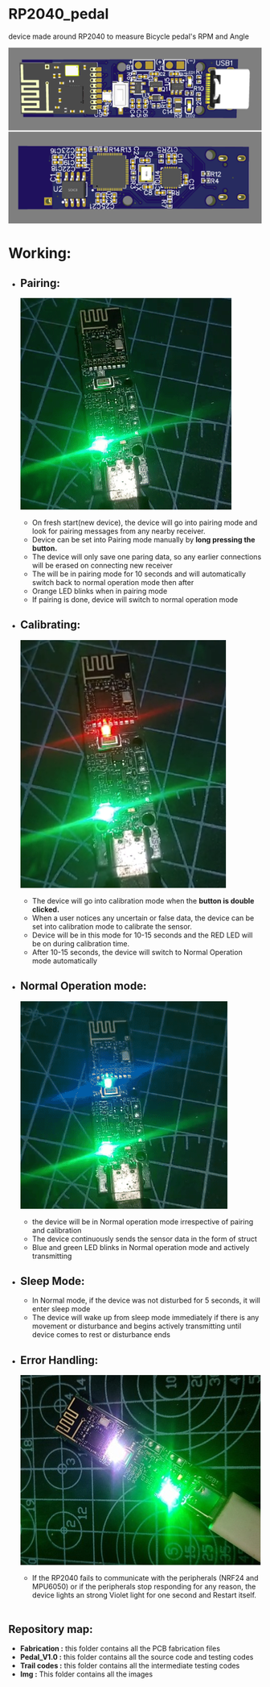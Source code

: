 # RP2040_pedal
device made around RP2040 to measure Bicycle pedal's RPM and Angle

![!Alt test](img/top.png)
![!Alt test](img/bottom.png)

# Working:

- ## Pairing:
    ![Alt text](img/pairing.gif)
  - On fresh start(new device), the device will go into pairing mode and look for pairing messages from any nearby receiver.
  - Device can be set into Pairing mode manually by **long pressing the button.**
  - The device will only save one paring data, so any earlier connections will be erased on connecting new receiver
  - The will be in pairing mode for 10 seconds and will automatically switch back to normal operation mode then after
  - Orange LED blinks when in pairing mode
  - If pairing is done, device will switch to normal operation mode

- ## Calibrating:
    ![Alt text](img/start_calibrating.png)
  - The device will go into calibration mode when the **button is double clicked.**
  - When a user notices any uncertain or false data, the device can be set into calibration mode to calibrate the sensor.
  - Device will be in this mode for 10-15 seconds and the RED LED will be on during calibration time.
  - After 10-15 seconds, the device will switch to Normal Operation mode automatically




- ## Normal Operation mode:
    ![Alt text](img/transmit_blink.gif)
  - the device will be in Normal operation mode irrespective of pairing and calibration
  - The device continuously sends the sensor data  in the form of struct
  - Blue and green LED blinks in Normal operation mode and actively transmitting





- ## Sleep Mode:
  - In Normal mode, if the device was not disturbed for 5 seconds, it will enter sleep mode
  - The device will wake up from sleep mode immediately if there is any movement or disturbance and begins actively transmitting until device comes to rest or disturbance ends





- ## Error Handling:
    ![Alt text](img/peripheral_error.jpg)
  - If the RP2040 fails to communicate with the peripherals (NRF24 and MPU6050) or if the peripherals stop responding for any reason, the device lights an strong Violet light for one second and Restart itself.
<br><br>

## Repository map:

- **Fabrication :** this folder contains all the PCB fabrication files
- **Pedal\_V1.0 :** this folder contains all the source code and testing codes
- **Trail codes :** this folder contains all the intermediate testing codes
- **Img :** This folder contains all the images


